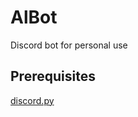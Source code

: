 # AlBot

Discord bot for personal use

## Prerequisites

[discord.py](https://github.com/Rapptz/discord.py)
